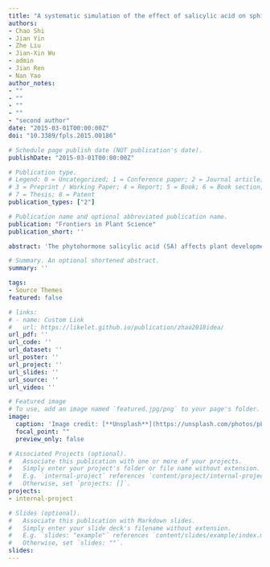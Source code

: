 ```yaml
---
title: "A systematic simulation of the effect of salicylic acid on sphingolipid metabolism"
authors:
- Chao Shi
- Jian Yin
- Zhe Liu
- Jian-Xin Wu
- admin
- Jian Ren
- Nan Yao
author_notes:
- ""
- ""
- ""
- ""
- "second author"
date: "2015-03-01T00:00:00Z"
doi: "10.3389/fpls.2015.00186"

# Schedule page publish date (NOT publication's date).
publishDate: "2015-03-01T00:00:00Z"

# Publication type.
# Legend: 0 = Uncategorized; 1 = Conference paper; 2 = Journal article;
# 3 = Preprint / Working Paper; 4 = Report; 5 = Book; 6 = Book section;
# 7 = Thesis; 8 = Patent
publication_types: ["2"]

# Publication name and optional abbreviated publication name.
publication: "Frontiers in Plant Science"
publication_short: ''

abstract: 'The phytohormone salicylic acid (SA) affects plant development and defense responses. Recent studies revealed that SA also participates in the regulation of sphingolipid metabolism, but the details of this regulation remain to beexplored. Here, we use in silico Flux Balance Analysis (FBA) with published microarray data to construct a whole-cell simulation model, including 23 pathways, 259 reactions, and 172 metabolites, to predict the alterations in flux of major sphingolipid species after treatment with exogenous SA. This model predicts significant changes in fluxes of certain sphingolipid species after SA treatment, changes that likely trigger downstream physiological and phenotypic effects. To validate the simulation, we used 15N-labeled metabolic turnover analysis to measure sphingolipid contents and turnover rate in Arabidopsis thaliana seedlings treated with SA or the SA analog benzothiadiazole (BTH). The results show that both SA and BTH affect sphingolipid metabolism, altering the concentrations of certain species and also changing the optimal flux distribution and turnover rate of sphingolipids. Our strategy allows us to estimate sphingolipid fluxes on a short time scale and gives us a systemic view of the effect of SA on sphingolipid homeostasis.'

# Summary. An optional shortened abstract.
summary: ''

tags:
- Source Themes
featured: false

# links:
# - name: Custom Link
#   url: https://likelet.github.io/publication/zhao2018idea/
url_pdf: ''
url_code: ''
url_dataset: ''
url_poster: ''
url_project: ''
url_slides: ''
url_source: ''
url_video: ''

# Featured image
# To use, add an image named `featured.jpg/png` to your page's folder. 
image:
  caption: 'Image credit: [**Unsplash**](https://unsplash.com/photos/pLCdAaMFLTE)'
  focal_point: ""
  preview_only: false

# Associated Projects (optional).
#   Associate this publication with one or more of your projects.
#   Simply enter your project's folder or file name without extension.
#   E.g. `internal-project` references `content/project/internal-project/index.md`.
#   Otherwise, set `projects: []`.
projects:
- internal-project

# Slides (optional).
#   Associate this publication with Markdown slides.
#   Simply enter your slide deck's filename without extension.
#   E.g. `slides: "example"` references `content/slides/example/index.md`.
#   Otherwise, set `slides: ""`.
slides:
---
```


